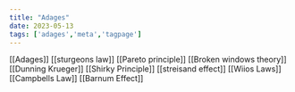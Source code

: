 ```yaml
---
title: "Adages"
date: 2023-05-13
tags: ['adages','meta','tagpage']
---
```


[[Adages]]
[[sturgeons law]]
[[Pareto principle]]
[[Broken windows theory]]
[[Dunning Krueger]]
[[Shirky Principle]]
[[streisand effect]]
[[Wiios Laws]]
[[Campbells Law]]
[[Barnum Effect]]
